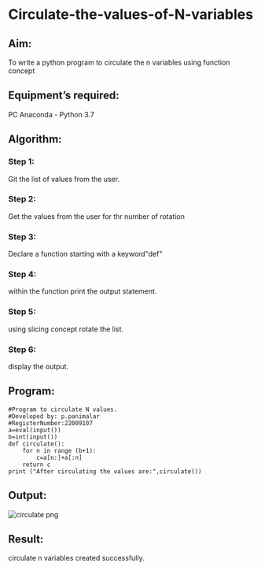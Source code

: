 # Circulate-the-values-of-N-variables
## Aim:
To write a python program to circulate the n variables using function concept
## Equipment’s required:
PC
Anaconda - Python 3.7
## Algorithm: 
### Step 1: 
Git the list of values from the user.
### Step 2:
Get the values from the user for thr number of rotation
### Step 3: 
Declare a function starting with a keyword"def"
### Step 4: 
within the function print the output statement.
### Step 5:
using slicing concept rotate the list.
### Step 6:
display the output.
## Program:
```
#Program to circulate N values.
#Developed by: p.panimalar
#RegisterNumber:22009107
a=eval(input())
b=int(input())
def circulate():
    for n in range (b+1):
        c=a[n:]+a[:n]
    return c
print ("After circulating the values are:",circulate())
```

## Output:
![circulate png](https://user-images.githubusercontent.com/121490826/211192082-962d490d-e6f1-4825-9bd8-b56af4226da7.png)



## Result:
circulate n variables created successfully.


